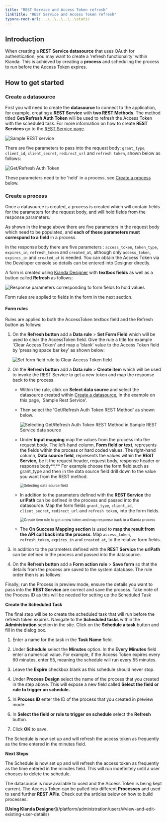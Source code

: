 ```yaml
---
title: "REST Service and Access Token refresh"
linkTitle: "REST Service and Access Token refresh"
typora-root-url: ..\..\..\..\..\static
---
```


## Introduction

When creating a **REST Service datasource** that uses OAuth for authentication, you may want to create a 'refresh functionality' within Kianda. This is achieved by creating a **process** and scheduling the process to run before the Access Token expires.

## How to get started

### Create a datasource

First you will need to create the **datasource** to connect to the application, for example, creating a **REST Service** with **two REST Methods**. The method titled **Get/Refresh Auth Token** will be used to refresh the Access Token with the scheduled task. For more information on how to create **REST Services** go to the [REST Service page](docs/platform/connectors/rest/).

![Sample REST service](/images/sample-rest-service.gif)

There are five parameters to pass into the request body: `grant_type`, `client_id`, `client_secret`, `redirect_url` and `refresh token`, shown below as follows:

![Get/Refresh Auth Token](/images/refresh-token-body.jpg)

These parameters need to be 'held' in a process, see [Create a process](#create-a-process) below.

### Create a process

Once a datasource is created, a process is created which will contain fields for the parameters for the request body, and will hold fields from the response parameters.  

As shown in the image above there are five parameters in the request body which need to be populated, and **each of these parameters must correspond to a field** in a process. 

In the response body there are five parameters : `access_token`, `token_type`, `expires_in`, `refresh_token` and `created_at`, although only `access_token`, `expires_in` and `created_at` is needed. You can obtain the Access Token via the Developer console so details can be entered into Designer directly. 

A form is created using [Kianda Designer](docs/platform/application-designer/designer/) with **textbox fields** as well as a button called **Refresh** as follows:

![Response parameters corresponding to form fields to hold values](/images/parameters-as-fields.jpg)

Form rules are applied to fields in the form in the next section.

#### Form rules ####

Rules are applied to both the AccessToken textbox field and the Refresh button as follows:

1. On the **Refresh button** add a **Data rule** > **Set Form Field** which will be used to clear the AccessToken field. Give the rule a title for example 'Clear Access Token' and map a 'blank' value to the Access Token field by 'pressing space bar key' as shown below:

   ![Set form field rule to Clear Access Token field](/images/clear-access-token.jpg)

2. On the **Refresh button** add a **Data rule** > **Create item** which will be used to invoke the REST Service to get a new token and map the response back to the process. 

   - Within the rule, click on **Select data source** and select the datasource created within [Create a datasource](#create-a-datasource), in the example on this page, 'Sample Rest Service'.

   - Then select the 'Get/Refresh Auth Token REST Method' as shown below.

     ![Selecting Get/Refresh Auth Token REST Method in Sample REST Service data source](/images/select-rest-method.jpg)

   - Under **Input mapping** map the values from the process into the request body. The left-hand column, **Form field or text**, represents the fields within the process or hard coded values. The right-hand column, **Data source field**, represents the values within the **REST Service,** be it the request header, request body, response header or response body**.** For example choose the form field such as grant_type and then in the data source field drill down to the value you want from the REST method. 

     <img src="/images/select-data-source-field.jpg" alt="Selecting data source field" style="zoom:80%;" />

   - In addition to the parameters defined with the **REST Service** the **urlPath** can be defined in the process and passed into the datasource. Map the form fields `grant_type`, `client_id`, `client_secret`, `redirect_url` and `refresh token`, into the form fields. 

     <img src="/images/get-new-token.jpg" alt="Create item rule to get a new token and map response back to a Kianda process" style="zoom:80%;" />

   - The **On Success Mapping section** is used to **map the result from the API call back into the process**. Map `access_token`, `refresh_token`, `expires_in` and `created_at`, to the relative form fields. 

3. In addition to the parameters defined with the **REST Service** the **urlPath** can be defined in the process and passed into the datasource. 

4. On the **Refresh button** add a **Form action rule** > **Save form** so that the details from the process are saved to the system database. The rule order then is as follows:

Finally; run the Process in preview mode, ensure the details you want to pass into the **REST Service** are correct and save the process. Take note of the Process ID as this will be needed for setting up the Scheduled Task

 

**Create the Scheduled Task**

The final step will be to create the scheduled task that will run before the refresh token expires. Navigate to the **Scheduled tasks** within the **Administration** section in the site. Click on the **Schedule a task** button and fill in the dialog box.

1. Enter a name for the task in the **Task Name** field.

2. Under **Schedule** select the **Minutes** option. In the **Every** **Minutes** field enter a numerical value. For example, if the Access Token expires every 60 minutes, enter 55, meaning the schedule will run every 55 minutes.

3. Leave the **Expire** checkbox blank as this schedule should never stop.
4. Under **Process Design** select the name of the process that you created in the step above. This will expose a new field called **Select the field or rule to trigger on schedule.**

5. In **Process ID** enter the ID of the process that you created in preview mode. 

6. In **Select the field or rule to trigger on schedule** select the **Refresh** button.

7. Click **OK** to save.

The Schedule is now set up and will refresh the access token as frequently as the time entered in the minutes field.

 

**Next Steps**

The Schedule is now set up and will refresh the access token as frequently as the time entered in the minutes field. This will run indefinitely until a user chooses to delete the schedule.

The datasource is now available to used and the Access Token is being kept current. The Access Token can be pulled into different **Processes** and used to send further **REST APIs**. Check out the articles below on how to build processes:

**[Using Kianda Designer]**(/platform/administration/users/#view-and-edit-existing-user-details)

 

